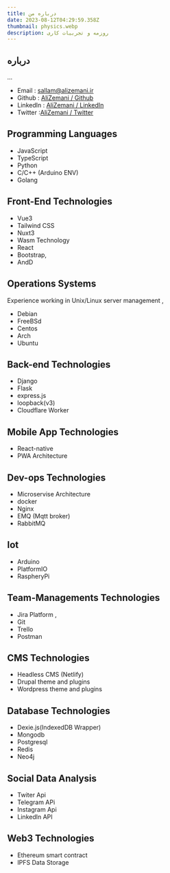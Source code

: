 ```yaml
---
title: درباره من
date: 2023-08-12T04:29:59.358Z
thumbnail: physics.webp
description: روزمه و تجربیات کاری
---
```


## درباره

...
<PageIntro />

- Email : sallam@alizemani.ir
- Github : [AliZemani / Github](https://github.com/mehotkhan)
- LinkedIn : [AliZemani / LinkedIn](https://www.linkedin.com/in/ali-zemani/)
- Twitter :[AliZemani / Twitter](https://twitter.com/ZemaniAli/)

## Programming Languages

- JavaScript
- TypeScript
- Python
- C/C++ (Arduino ENV)
- Golang

## Front-End Technologies

- Vue3
- Tailwind CSS
- Nuxt3
- Wasm Technology
- React
- Bootstrap,
- AndD

## Operations Systems

Experience working in Unix/Linux server management ,

- Debian
- FreeBSd
- Centos
- Arch
- Ubuntu

## Back-end Technologies

- Django
- Flask
- express.js
- loopback(v3)
- Cloudflare Worker

## Mobile App Technologies

- React-native
- PWA Architecture

## Dev-ops Technologies

- Microservise Architecture
- docker
- Nginx
- EMQ (Mqtt broker)
- RabbitMQ

## Iot

- Arduino
- PlatformIO
- RaspheryPi

## Team-Managements Technologies

- Jira Platform ,
- Git
- Trello
- Postman

## CMS Technologies

- Headless CMS (Netlify)
- Drupal theme and plugins
- Wordpress theme and plugins

## Database Technologies

- Dexie.js(IndexedDB Wrapper)
- Mongodb
- Postgresql
- Redis
- Neo4j

## Social Data Analysis

- Twiter Api
- Telegram APi
- Instagram Api
- LinkedIn API

## Web3 Technologies

- Ethereum smart contract
- IPFS Data Storage
